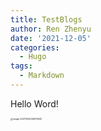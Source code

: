 ```yaml
---
title: TestBlogs
author: Ren Zhenyu
date: '2021-12-05'
categories:
  - Hugo
tags:
  - Markdown
---
```


Hello Word!

<img src="../../../../2021-12-05-post1.assets/image-20211204045915432.png" alt="image-20211204045915432" style="zoom:25%;" />

